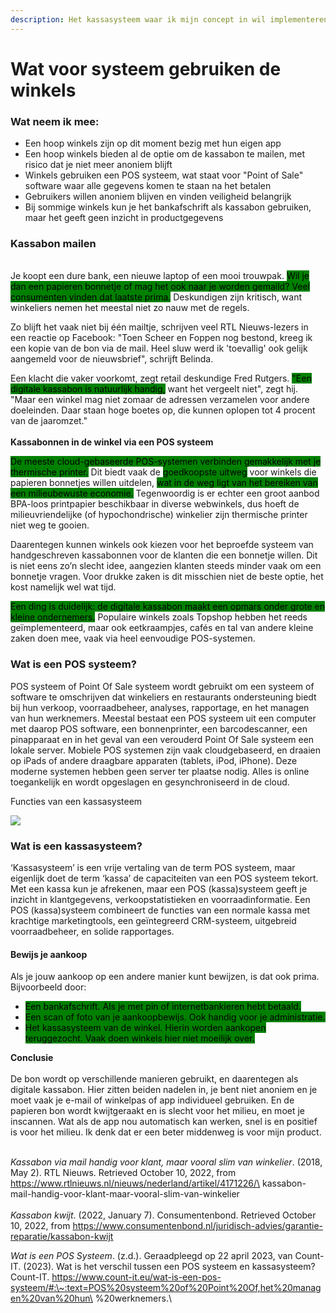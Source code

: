 ```yaml
---
description: Het kassasysteem waar ik mijn concept in wil implementeren
---
```


# Wat voor systeem gebruiken de winkels

### Wat neem ik mee:&#x20;

* Een hoop winkels zijn op dit moment bezig met hun eigen app
* Een hoop winkels bieden al de optie om de kassabon te mailen, met risico dat je niet meer anoniem blijft
* Winkels gebruiken een POS systeem, wat staat voor "Point of Sale" software waar alle gegevens komen te staan na het betalen
* Gebruikers willen anoniem blijven en vinden veiligheid belangrijk
* Bij sommige winkels kun je het bankafschrift als kassabon gebruiken, maar het geeft geen inzicht in productgegevens

### Kassabon mailen

\
Je koopt een dure bank, een nieuwe laptop of een mooi trouwpak. <mark style="background-color:green;">Wil je dan een papieren bonnetje of mag het ook naar je worden gemaild? Veel consumenten vinden dat laatste prima.</mark> Deskundigen zijn kritisch, want winkeliers nemen het meestal niet zo nauw met de regels.

Zo blijft het vaak niet bij één mailtje, schrijven veel RTL Nieuws-lezers in een reactie op Facebook: "Toen Scheer en Foppen nog bestond, kreeg ik een kopie van de bon via de mail. Heel sluw werd ik 'toevallig' ook gelijk aangemeld voor de nieuwsbrief", schrijft Belinda.

Een klacht die vaker voorkomt, zegt retail deskundige Fred Rutgers. <mark style="background-color:green;">"Een digitale kassabon is natuurlijk handig,</mark> want het vergeelt niet", zegt hij. "Maar een winkel mag niet zomaar de adressen verzamelen voor andere doeleinden. Daar staan hoge boetes op, die kunnen oplopen tot 4 procent van de jaaromzet."\
\
**Kassabonnen in de winkel via een POS systeem**

<mark style="background-color:green;">De meeste cloud-gebaseerde POS-systemen verbinden gemakkelijk met je thermische printer.</mark> Dit biedt vaak de <mark style="background-color:green;">goedkoopste uitweg</mark> voor winkels die papieren bonnetjes willen uitdelen, <mark style="background-color:green;">wat in de weg ligt van het bereiken van een milieubewuste economie.</mark> Tegenwoordig is er echter een groot aanbod BPA-loos printpapier beschikbaar in diverse webwinkels, dus hoeft de milieuvriendelijke (of hypochondrische) winkelier zijn thermische printer niet weg te gooien.

Daarentegen kunnen winkels ook kiezen voor het beproefde systeem van handgeschreven kassabonnen voor de klanten die een bonnetje willen. Dit is niet eens zo’n slecht idee, aangezien klanten steeds minder vaak om een bonnetje vragen. Voor drukke zaken is dit misschien niet de beste optie, het kost namelijk wel wat tijd.

<mark style="background-color:green;">Een ding is duidelijk: de digitale kassabon maakt een opmars onder grote en kleine ondernemers.</mark> Populaire winkels zoals Topshop hebben het reeds geïmplementeerd, maar ook eetkraampjes, cafés en tal van andere kleine zaken doen mee, vaak via heel eenvoudige POS-systemen.

### Wat is een POS systeem?

POS systeem of Point Of Sale systeem wordt gebruikt om een systeem of software te omschrijven dat winkeliers en restaurants ondersteuning biedt bij hun verkoop, voorraadbeheer, analyses, rapportage, en het managen van hun werknemers. Meestal bestaat een POS systeem uit een computer met daarop POS software, een bonnenprinter, een barcodescanner, een pinapparaat en in het geval van een verouderd Point Of Sale systeem een lokale server. Mobiele POS systemen zijn vaak cloudgebaseerd, en draaien op iPads of andere draagbare apparaten (tablets, iPod, iPhone). Deze moderne systemen hebben geen server ter plaatse nodig. Alles is online toegankelijk en wordt opgeslagen en gesynchroniseerd in de cloud.

Functies van een kassasysteem

![](https://www.count-it.eu/wp-content/uploads/2020/11/Kassasysteem-1-300x300.png)

### Wat is een kassasysteem?

‘Kassasysteem’ is een vrije vertaling van de term POS systeem, maar eigenlijk doet de term ‘kassa’ de capaciteiten van een POS systeem tekort. Met een kassa kun je afrekenen, maar een POS (kassa)systeem geeft je inzicht in klantgegevens, verkoopstatistieken en voorraadinformatie. Een POS (kassa)systeem combineert de functies van een normale kassa met krachtige marketingtools, een geïntegreerd CRM-systeem, uitgebreid voorraadbeheer, en solide rapportages.

#### Bewijs je aankoop

Als je jouw aankoop op een andere manier kunt bewijzen, is dat ook prima. Bijvoorbeeld door:

* <mark style="background-color:green;">Een bankafschrift. Als je met pin of internetbankieren hebt betaald.</mark>
* <mark style="background-color:green;">Een scan of foto van je aankoopbewijs. Ook handig voor je administratie.</mark>
* <mark style="background-color:green;">Het kassasysteem van de winkel. Hierin worden aankopen teruggezocht. Vaak doen winkels hier niet moeilijk over.</mark>

**Conclusie**\
\
De bon wordt op verschillende manieren gebruikt, en daarentegen als digitale kassabon. Hier zitten beiden nadelen in, je bent niet anoniem en je moet vaak je e-mail of winkelpas of app individueel gebruiken. En de papieren bon wordt kwijtgeraakt en is slecht voor het milieu, en moet je inscannen. Wat als de app nou automatisch kan werken, snel is en positief is voor het milieu. Ik denk dat er een beter middenweg is voor mijn product.

\
_Kassabon via mail handig voor klant, maar vooral slim van winkelier_. (2018, May 2). RTL Nieuws. Retrieved October 10, 2022, from https://www.rtlnieuws.nl/nieuws/nederland/artikel/4171226/\
kassabon-mail-handig-voor-klant-maar-vooral-slim-van-winkelier\
\
_Kassabon kwijt_. (2022, January 7). Consumentenbond. Retrieved October 10, 2022, from https://www.consumentenbond.nl/juridisch-advies/garantie-reparatie/kassabon-kwijt

_Wat is een POS Systeem_. (z.d.). Geraadpleegd op 22 april 2023, van Count-IT. (2023). Wat is het verschil tussen een POS systeem en kassasysteem? Count-IT. https://www.count-it.eu/wat-is-een-pos-systeem/#:\~:text=POS%20systeem%20of%20Point%20Of,het%20managen%20van%20hun\
%20werknemers.\
